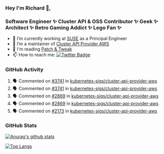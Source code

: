 ### Hey I'm Richard 👋, 

<h3 align="left">Software Engineer ✨ Cluster API & OSS Contributor ✨ Geek ✨ Architect ✨ Retro Gaming Addict ✨ Lego Fan ✨</h3>

- 🔭 I’m currently working at [SUSE](https://www.suse.com/) as a Principal Engineer
- 👯 I’m a maintainer of [Cluster API Provider AWS](https://github.com/kubernetes-sigs/cluster-api-provider-aws)
- 💬 I'm reading [Patch & Tweak](https://bjooks.com/products/patch-tweak-exploring-modular-synthesis)
- 📫 How to reach me: [![Twitter Badge](https://img.shields.io/badge/-@fruit_case-00acee?style=flat&logo=Twitter&logoColor=white)](https://twitter.com/intent/follow?screen_name=fruit_case "Follow on Twitter")

### GitHub Activity 

<!--START_SECTION:activity-->
1. 🗣 Commented on [#3741](https://github.com/kubernetes-sigs/cluster-api-provider-aws/issues/3741) in [kubernetes-sigs/cluster-api-provider-aws](https://github.com/kubernetes-sigs/cluster-api-provider-aws)
2. 🗣 Commented on [#3741](https://github.com/kubernetes-sigs/cluster-api-provider-aws/issues/3741) in [kubernetes-sigs/cluster-api-provider-aws](https://github.com/kubernetes-sigs/cluster-api-provider-aws)
3. 🗣 Commented on [#2869](https://github.com/kubernetes-sigs/cluster-api-provider-aws/issues/2869) in [kubernetes-sigs/cluster-api-provider-aws](https://github.com/kubernetes-sigs/cluster-api-provider-aws)
4. 🗣 Commented on [#2869](https://github.com/kubernetes-sigs/cluster-api-provider-aws/issues/2869) in [kubernetes-sigs/cluster-api-provider-aws](https://github.com/kubernetes-sigs/cluster-api-provider-aws)
5. 🗣 Commented on [#2173](https://github.com/kubernetes-sigs/cluster-api-provider-aws/issues/2173) in [kubernetes-sigs/cluster-api-provider-aws](https://github.com/kubernetes-sigs/cluster-api-provider-aws)
<!--END_SECTION:activity-->

### GitHub Stats

[![Anurag's github stats](https://github-readme-stats.vercel.app/api?username=richardcase&count_private=true&show_icons=true)](https://github.com/anuraghazra/github-readme-stats)

[![Top Langs](https://github-readme-stats.vercel.app/api/top-langs/?username=richardcase&hide=html&layout=compact)](https://github.com/anuraghazra/github-readme-stats)
